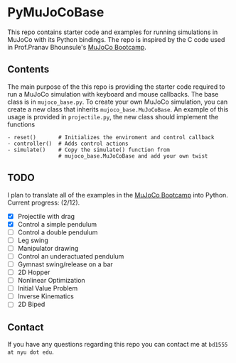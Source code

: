 # PyMuJoCoBase

This repo contains starter code and examples for running simulations in MuJoCo with its Python bindings. The repo is inspired by the C code used in Prof.Pranav Bhounsule's [MuJoCo Bootcamp](https://pab47.github.io/mujoco.html).

## Contents

The main purpose of the this repo is providing the starter code required to run a MuJoCo simulation with keyboard and mouse callbacks. The base class is in `mujoco_base.py`. To create your own MuJoCo simulation, you can create a new class that inherits `mujoco_base.MuJoCoBase`. An example of this usage is provided in `projectile.py`, the new class should implement the functions

```[Python]
- reset()       # Initializes the enviroment and control callback
- controller()  # Adds control actions
- simulate()    # Copy the simulate() function from 
                # mujoco_base.MuJoCoBase and add your own twist
```

## TODO

I plan to translate all of the examples in the [MuJoCo Bootcamp](https://pab47.github.io/mujoco.html) into Python. Current progress: (2/12).

- [x] Projectile with drag
- [x] Control a simple pendulum
- [ ] Control a double pendulum
- [ ] Leg swing
- [ ] Manipulator drawing
- [ ] Control an underactuated pendulum
- [ ] Gymnast swing/release on a bar
- [ ] 2D Hopper
- [ ] Nonlinear Optimization
- [ ] Initial Value Problem
- [ ] Inverse Kinematics
- [ ] 2D Biped

## Contact

If you have any questions regarding this repo you can contact me at `bd1555 at nyu dot edu`.
